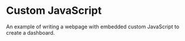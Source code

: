 # Custom JavaScript

An example of writing a webpage with embedded custom JavaScript to create a dashboard.